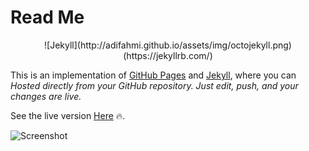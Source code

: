 # Read Me

<p align="center">
![Jekyll](http://adifahmi.github.io/assets/img/octojekyll.png)(https://jekyllrb.com/)
</p>

This is an implementation of [GitHub Pages](https://pages.github.com) and [Jekyll](https://jekyllrb.com/), where you can _Hosted directly from your GitHub repository. Just edit, push, and your changes are live._

See the live version [Here](http://adifahmi.github.io) :fire:.

![Screenshot](https://st4ple.github.io/solid-jekyll/assets/img/browser.png)
